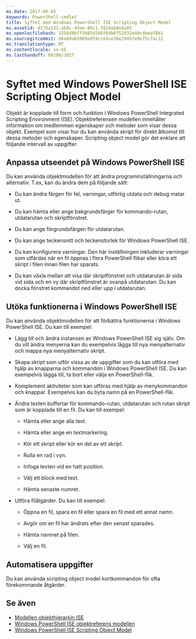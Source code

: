 ```yaml
---
ms.date: 2017-06-05
keywords: PowerShell-cmdlet
title: Syftet med Windows PowerShell ISE Scripting Object Model
ms.assetid: d176a131-ab0c-43ee-80c1-f824ab8e4a05
ms.openlocfilehash: 3256d8bff3885d266f0db6f52932e40c4beaf8b1
ms.sourcegitcommit: d6ab9ab5909ed59cce4ce30e29457e0e75c7ac12
ms.translationtype: MT
ms.contentlocale: sv-SE
ms.lasthandoff: 09/08/2017
---
```

# <a name="purpose-of-the-windows-powershell-ise-scripting-object-model"></a>Syftet med Windows PowerShell ISE Scripting Object Model
  Objekt är kopplade till form och funktion i Windows PowerShell Integrated Scripting Environment (ISE). Objektreferensen modellen innehåller information om medlemmen egenskaper och metoder som visar dessa objekt. Exempel som visar hur du kan använda skript för direkt åtkomst till dessa metoder och egenskaper. Scripting object model gör det enklare att följande intervall av uppgifter.

## <a name="customizing-the-appearance-of-windows-powershell-ise"></a>Anpassa utseendet på Windows PowerShell ISE
 Du kan använda objektmodellen för att ändra programinställningarna och alternativ. T.ex, kan du ändra dem på följande sätt:

- Du kan ändra färgen för fel, varningar, utförlig utdata och debug matar ut.

- Du kan hämta eller ange bakgrundsfärger för kommando-rutan, utdatarutan och skriptfönstret.

- Du kan ange förgrundsfärgen för utdatarutan.

- Du kan ange teckensnitt och teckenstorlek för Windows PowerShell ISE.

- Du kan konfigurera varningar. Den här inställningen inkluderar varningar som utfärdas när en fil öppnas i flera PowerShell flikar eller köra ett skript i filen innan filen har sparats.

- Du kan växla mellan att visa där skriptfönstret och utdatarutan är sida vid sida och en vy där skriptfönstret är ovanpå utdatarutan. Du kan docka fönstret kommandot ned eller upp i utdatarutan.

## <a name="enhancing-the-functionality-of-windows-powershell-ise"></a>Utöka funktionerna i Windows PowerShell ISE
 Du kan använda objektmodellen för att förbättra funktionerna i Windows PowerShell ISE. Du kan till exempel:

- Lägg till och ändra instansen av Windows PowerShell ISE sig själv. Om du vill ändra menyerna kan du exempelvis lägga till nya menyalternativ och mappa nya menyalternativ skript.

- Skapa skript som utför vissa av de uppgifter som du kan utföra med hjälp av knapparna och kommandon i Windows PowerShell ISE. Du kan exempelvis lägga till, ta bort eller välja en PowerShell-flik.

- Komplement aktiviteter som kan utföras med hjälp av menykommandon och knappar. Exempelvis kan du byta namn på en PowerShell-flik.

- Ändra texten buffertar för kommando-rutan, utdatarutan och rutan skript som är kopplade till en fil. Du kan till exempel:

    -   Hämta eller ange alla text.

    -   Hämta eller ange en textmarkering.

    -   Kör ett skript eller kör en del av ett skript.

    -   Rulla en rad i vyn.

    -   Infoga texten vid en hatt position.

    -   Välj ett block med text.

    -   Hämta senaste numret.

- Utföra filåtgärder. Du kan till exempel:

    -   Öppna en fil, spara en fil eller spara en fil med ett annat namn.

    -   Avgör om en fil har ändrats efter den senast sparades.

    -   Hämta namnet på filen.

    -   Välj en fil.

## <a name="automating-tasks"></a>Automatisera uppgifter
 Du kan använda scripting object model kortkommandon för ofta förekommande åtgärder.

## <a name="see-also"></a>Se även
- [Modellen objekthierarkin ISE](The-ISE-Object-Model-Hierarchy.md) 
- [Windows PowerShell ISE objektreferens modellen](Windows-PowerShell-ISE-Object-Model-Reference.md) 
- [Windows PowerShell ISE Scripting Object Model](The-Windows-PowerShell-ISE-Scripting-Object-Model.md)

  

